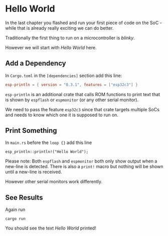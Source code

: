 # Hello World

In the last chapter you flashed and run your first piece of code on the SoC - while that is already really exciting we can do better.

Traditionally the first thing to run on a microcontroller is _blinky_.

However we will start with _Hello World_ here.

## Add a Dependency

In `Cargo.toml` in the `[dependencies]` section add this line:

```toml
esp-println = { version = "0.3.1", features = ["esp32c3"] }
```

`esp-println` is an additional crate that calls ROM functions to print text that is shown by `espflash` or `espmonitor` (or any other serial monitor).

We need to pass the feature `esp32c3` since that crate targets multiple SoCs and needs to know which one it is supposed to run on.

## Print Something

In `main.rs` before the `loop {}` add this line
```rust,ignore
esp_println::println!("Hello World");
```

Please note: Both `espflash` and `espmonitor` both only show output when a new-line is detected. There is also a `print!` macro but nothing will be shown until a new-line is received.

However other serial monitors work differently.

## See Results

Again run
```shell
cargo run
```

You should see the text _Hello World_ printed!
